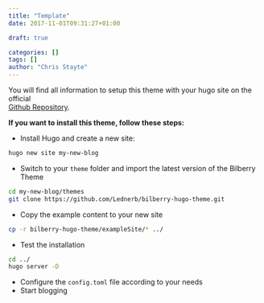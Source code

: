```yaml
---
title: "Template"
date: 2017-11-01T09:31:27+01:00

draft: true

categories: []
tags: []
author: "Chris Stayte"
---
```

You will find all information to setup this theme with your hugo site
on the official <br> [Github Repository](https://github.com/Lednerb/bilberry-hugo-theme).

<!--more-->

__If you want to install this theme, follow these steps:__

- Install Hugo and create a new site:

```sh
hugo new site my-new-blog
```

- Switch to your `theme` folder and import the latest version of the Bilberry Theme

```sh
cd my-new-blog/themes
git clone https://github.com/Lednerb/bilberry-hugo-theme.git
```

- Copy the example content to your new site

```sh
cp -r bilberry-hugo-theme/exampleSite/* ../
```

- Test the installation

```sh
cd ../
hugo server -D
```

- Configure the `config.toml` file according to your needs
- Start blogging
